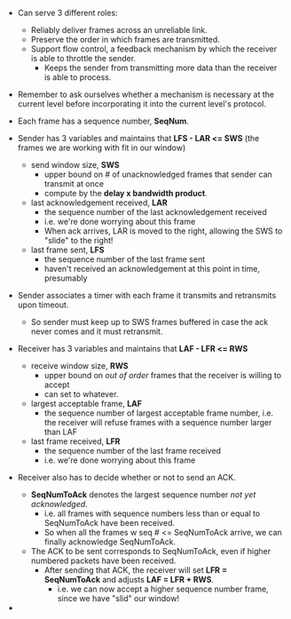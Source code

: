 - Can serve 3 different roles:
	- Reliably deliver frames across an unreliable link.
	- Preserve the order in which frames are transmitted.
	- Support flow control, a feedback mechanism by which the receiver is able to throttle the sender.
		- Keeps the sender from transmitting more data than the receiver is able to process.
- Remember to ask ourselves whether a mechanism is necessary at the current level before incorporating it into the current level's protocol.

- Each frame has a sequence number, **SeqNum**.
- Sender has 3 variables and maintains that **LFS - LAR <= SWS** (the frames we are working with fit in our window)
	- send window size, **SWS**
		- upper bound on # of unacknowledged frames that sender can transmit at once
		- compute by the **delay x bandwidth product**.
	- last acknowledgement received, **LAR**
		- the sequence number of the last acknowledgement received
		- i.e. we're done worrying about this frame
		- When ack arrives, LAR is moved to the right, allowing the SWS to "slide" to the right!
	- last frame sent, **LFS**
		- the sequence number of the last frame sent
		- haven't received an acknowledgement at this point in time, presumably
- Sender associates a timer with each frame it transmits and retransmits upon timeout.
	- So sender must keep up to SWS frames buffered in case the ack never comes and it must retransmit.


- Receiver has 3 variables and maintains that **LAF - LFR <= RWS**
	- receive window size, **RWS**
		- upper bound on *out of order* frames that the receiver is willing to accept
		- can set to whatever.
	- largest acceptable frame, **LAF**
		- the sequence number of largest acceptable frame number, i.e. the receiver will refuse frames with a sequence number larger than LAF
	- last frame received, **LFR**
		- the sequence number of the last frame received
		- i.e. we're done worrying about this frame
- Receiver also has to decide whether or not to send an ACK.
	- **SeqNumToAck** denotes the largest sequence number *not yet acknowledged*.
		- i.e. all frames with sequence numbers less than or equal to SeqNumToAck have been received.
		- So when all the frames w seq # <= SeqNumToAck arrive, we can finally acknowledge SeqNumToAck.
	- The ACK to be sent corresponds to SeqNumToAck, even if higher numbered packets have been received.
		- After sending that ACK, the receiver will set **LFR = SeqNumToAck** and adjusts **LAF = LFR + RWS**.
			- i.e. we can now accept a higher sequence number frame, since we have "slid" our window!
- 